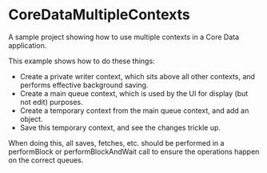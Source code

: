 CoreDataMultipleContexts
========================

A sample project showing how to use multiple contexts in a Core Data application.

This example shows how to do these things:

*  Create a private writer context, which sits above all other contexts, and performs effective background saving.
*  Create a main queue context, which is used by the UI for display (but not edit) purposes.
*  Create a temporary context from the main queue context, and add an object.
*  Save this temporary context, and see the changes trickle up.

When doing this, all saves, fetches, etc. should be performed in a performBlock
or performBlockAndWait call to ensure the operations happen on the correct
queues.

